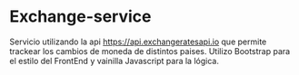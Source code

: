 # Exchange-service
Servicio utilizando la api https://api.exchangeratesapi.io que permite trackear los cambios de moneda de distintos paises. Utilizo Bootstrap para el estilo del FrontEnd y vainilla Javascript para la lógica.

